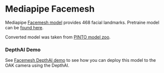 # Mediapipe Facemesh

Mediapipe [Facemesh model](https://google.github.io/mediapipe/solutions/face_mesh.html) provides 468 facial landmarks.
Pretraine model can be [found here](https://github.com/google/mediapipe/tree/master/mediapipe/models#face-mesh).

Converted model was taken from [PINTO model zoo](https://github.com/PINTO0309/PINTO_model_zoo/tree/main/032_FaceMesh).

### DepthAI Demo

See [Facemesh DepthAI demo](https://github.com/luxonis/depthai-experiments/tree/master/gen2-facemesh) to see how you can deploy this model to the OAK camera using the DepthAI.